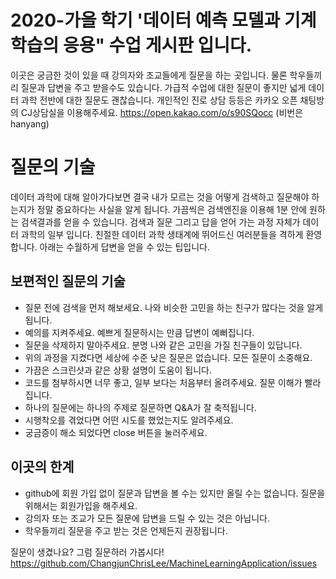 # 2020-가을 학기 '데이터 예측 모델과 기계학습의 응용" 수업 게시판 입니다.
이곳은 궁금한 것이 있을 때 강의자와 조교들에게 질문을 하는 곳입니다. 물론 학우들끼리 질문과 답변을 주고 받을수도 있습니다. 가급적 수업에 대한 질문이 좋지만 넓게 데이터 과학 전반에 대한 질문도 괜찮습니다. 개인적인 진로 상담 등등은 카카오 오픈 채팅방의 CJ상담실을 이용해주세요. https://open.kakao.com/o/s90SQocc (비번은 hanyang)

 # 질문의 기술	
데이터 과학에 대해 알아가다보면 결국 내가 모르는 것을 어떻게 검색하고 질문해야 하는지가 정말 중요하다는 사실을 알게 됩니다. 가끔씩은 검색엔진을 이용해 1분 안에 원하는 검색결과를 얻을 수 있습니다. 검색과 질문 그리고 답을 얻어 가는 과정 자체가 데이터 과학의 일부 입니다. 친절한 데이터 과학 생태계에 뛰어드신 여러분들을 격하게 환영합니다. 아래는 수월하게 답변을 얻을 수 있는 팁입니다. 

 ## 보편적인 질문의 기술	
- 질문 전에 검색을 먼저 해보세요. 나와 비슷한 고민을 하는 친구가 많다는 것을 알게 됩니다. 	
- 예의를 지켜주세요. 예쁘게 질문하시는 만큼 답변이 예뻐집니다. 	
- 질문을 삭제하지 말아주세요. 분명 나와 같은 고민을 가질 친구들이 있답니다. 	
- 위의 과정을 지켰다면 세상에 수준 낮은 질문은 없습니다. 모든 질문이 소중해요.	
- 가끔은 스크린샷과 같은 상황 설명이 도움이 됩니다. 	
- 코드를 첨부하시면 너무 좋고, 일부 보다는 처음부터 올려주세요. 질문 이해가 빨라집니다. 	
- 하나의 질문에는 하나의 주제로 질문하면 Q&A가 잘 축적됩니다. 	
- 시행착오를 겪었다면 어떤 시도를 했었는지도 알려주세요. 
- 궁금증이 해소 되었다면 close 버튼을 눌러주세요.

## 이곳의 한계
- github에 회원 가입 없이 질문과 답변을 볼 수는 있지만 올릴 수는 없습니다. 질문을 위해서는 회원가입을 해주세요. 
- 강의자 또는 조교가 모든 질문에 답변을 드릴 수 있는 것은 아닙니다.
- 학우들끼리 질문을 주고 받는 것은 언제든지 권장됩니다.

질문이 생겼나요? 그럼 질문하러 가봅시다!
https://github.com/ChangjunChrisLee/MachineLearningApplication/issues
